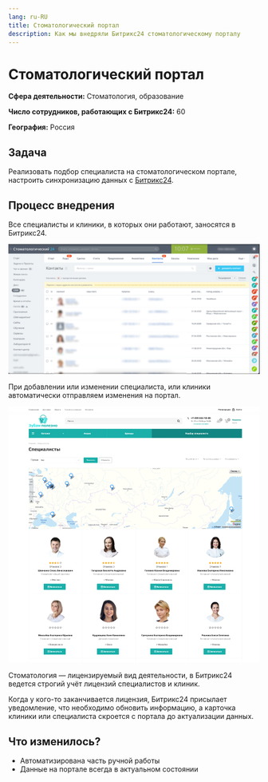 ```yaml
---
lang: ru-RU
title: Стоматологический портал
description: Как мы внедряли Битрикс24 стоматологическому порталу
---
```


# Стоматологический портал

**Сфера деятельности:** Стоматология, образование

**Число сотрудников, работающих с Битрикс24:** 60

**География:** Россия

## Задача

Реализовать подбор специалиста на стоматологическом портале, настроить синхронизацию данных
с [Битрикс24](https://www.bitrix24.ru/?p=288148).

## Процесс внедрения

Все специалисты и клиники, в которых они работают, заносятся в Битрикс24.

![](/images/neodent/1.png)

При добавлении или изменении специалиста, или клиники автоматически отправляем изменения на портал.

![](/images/neodent/2.png)

Стоматология — лицензируемый вид деятельности, в Битрикс24 ведется строгий учёт лицензий специалистов и клиник.

Когда у кого-то заканчивается лицензия, Битрикс24 присылает уведомление, что необходимо обновить информацию, а карточка
клиники или специалиста скроется с портала до актуализации данных.

## Что изменилось?

- Автоматизирована часть ручной работы
- Данные на портале всегда в актуальном состоянии